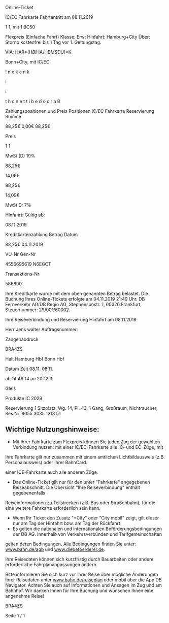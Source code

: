 Online-Ticket

IC/EC Fahrkarte
Fahrtantritt am 08.11.2019

1
1, mit 1 BC50

Flexpreis (Einfache Fahrt)
Klasse:
Erw:
Hinfahrt: Hamburg+City
Über:
Storno kostenfrei bis 1 Tag vor 1. Geltungstag.

VIA: HAR*(H*BI*HA/HB*MS*DU)*K

 Bonn+City, mit IC/EC

!
n
e
k
c
n
k

i

i

t
h
c
n
e
t
t
i
b
e
d
o
c
r
a
B

Zahlungspositionen und Preis
Positionen
IC/EC Fahrkarte
Reservierung
Summe

88,25€
0,00€
88,25€

Preis

1
1

MwSt (D) 19%

88,25€

14,09€

88,25€

14,09€

MwSt D: 7%

Hinfahrt:
Gültig ab:

08.11.2019

Kreditkartenzahlung
Betrag
Datum

88,25€
04.11.2019

VU-Nr
Gen-Nr

4556695619
N6EGCT

Transaktions-Nr

586890

Ihre Kreditkarte wurde mit dem oben genannten Betrag belastet. Die Buchung Ihres
Online-Tickets erfolgte am 04.11.2019 21:49 Uhr. DB Fernverkehr AG/DB Regio AG,
Stephensonstr. 1, 60326 Frankfurt, Steuernummer: 29/001/60002.

Ihre Reiseverbindung und Reservierung Hinfahrt am 08.11.2019

Herr  Jens walter
Auftragsnummer:

Zangenabdruck

BRA4ZS

Halt
Hamburg Hbf
Bonn Hbf

Datum Zeit
08.11.
08.11.

ab 14:46 14
an 20:12 3

Gleis

Produkte
IC 2029

Reservierung
1 Sitzplatz, Wg. 14, Pl. 43, 1 Gang, Großraum,
Nichtraucher, Res.Nr. 8055 3035 1218 51

Wichtige Nutzungshinweise:
-
- Mit Ihrer Fahrkarte zum Flexpreis können Sie jeden Zug der gewählten Verbindung nutzen: mit einer IC/EC-Fahrkarte alle IC- und EC-Züge, mit

Ihre Fahrkarte gilt nur zusammen mit einem amtlichen Lichtbildausweis (z.B. Personalausweis) oder Ihrer BahnCard.

einer ICE-Fahrkarte auch alle anderen Züge.

- Das Online-Ticket gilt nur für den unter "Fahrkarte" angegebenen Reiseabschnitt. Die Übersicht "Ihre Reiseverbindung" enthält gegebenenfalls

Reiseinformationen zu Teilstrecken (z.B. Bus oder Straßenbahn), für die eine weitere Fahrkarte erforderlich sein kann.
- Wenn Ihr Ticket den Zusatz "+City" oder "City mobil" zeigt, gilt dieser nur am Tag der Hinfahrt bzw. am Tag der Rückfahrt.
- Es gelten die nationalen und internationalen Beförderungsbedingungen der DB AG. Innerhalb von Verkehrsverbünden und Tarifgemeinschaften

gelten deren Bedingungen. Alle Bedingungen finden Sie unter: www.bahn.de/agb und www.diebefoerderer.de.

Ihre Reisedaten können sich kurzfristig durch Bauarbeiten oder andere erforderliche Fahrplananpassungen ändern.

Bitte informieren Sie sich kurz vor Ihrer Reise über mögliche Änderungen Ihrer Reisedaten unter www.bahn.de/reiseplan oder mobil über die
App DB Navigator. Achten Sie auch auf Informationen und Ansagen im Zug und am Bahnhof. Wir danken Ihnen für Ihre Buchung und wünschen
Ihnen eine angenehme Reise!

BRA4ZS

Seite 1 / 1

